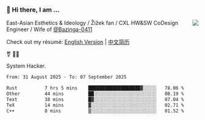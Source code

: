 ### 👋 Hi there, I am ...

<img align="right" src="https://github-readme-stats.vercel.app/api?username=vickiegpt&show_icons=true&icon_color=0366d6&bg_color=ffffff&hide_title=true" />

East-Asian Esthetics & Ideology / Žižek fan / CXL HW&SW CoDesign Engineer / Wife of [@Bazinga-0411](https://bazinga-0411.github.io/)

Check out my résumé: [English Version](http://asplos.dev/) | [中文简历](http://asplos.dev/CN.html)

⚧️ 
🏳️‍⚧️ 

System Hacker.


<!--START_SECTION:waka-->

```txt
From: 31 August 2025 - To: 07 September 2025

Rust          7 hrs 5 mins    ███████████████████▓░░░░░   78.06 %
Other         44 mins         ██░░░░░░░░░░░░░░░░░░░░░░░   08.19 %
Text          38 mins         █▓░░░░░░░░░░░░░░░░░░░░░░░   07.04 %
TeX           14 mins         ▓░░░░░░░░░░░░░░░░░░░░░░░░   02.71 %
C++           8 mins          ▒░░░░░░░░░░░░░░░░░░░░░░░░   01.52 %
```

<!--END_SECTION:waka-->
